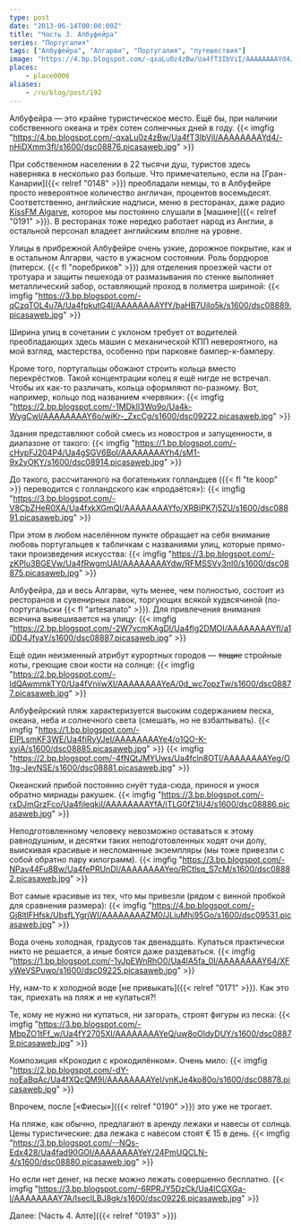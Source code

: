 ```yaml
---
type: post
date: "2013-06-14T00:00:00Z"
title: "Часть 3. Албуфейра"
series: "Португалия"
tags: ["Албуфейра", "Алгарви", "Португалия", "путешествия"]
image: "https://4.bp.blogspot.com/-qxaLu0z4zBw/Ua4fT3IbViI/AAAAAAAAYd4/-nHiDXmm3fI/s1600/dsc08876.picasaweb.jpg"
places:
    - place0006
aliases:
    - /ru/blog/post/192
---
```


Албуфейра — это крайне туристическое место. Ещё бы, при наличии собственного океана и трёх сотен солнечных дней в году.
{{< imgfig "https://4.bp.blogspot.com/-qxaLu0z4zBw/Ua4fT3IbViI/AAAAAAAAYd4/-nHiDXmm3fI/s1600/dsc08876.picasaweb.jpg" >}}

<!--more-->

При собственном населении в 22 тысячи душ, туристов здесь наверняка в несколько раз больше. Что примечательно, если на [Гран-Канарии]({{< relref "0148" >}}) преобладали немцы, то в Албуфейре просто невероятное количество англичан, процентов восемьдесят. Соответственно, английские надписи, меню в ресторанах, даже радио [KissFM Algarve](http://www.kissfmalgarve.com/), которое мы постоянно слушали в [машине]({{< relref "0191" >}}). В ресторанах тоже нередко работает народ из Англии, а остальной персонал владеет английским вполне на уровне.

Улицы в прибрежной Албуфейре очень узкие, дорожное покрытие, как и в остальном Алгарви, часто в ужасном состоянии. Роль бордюров (питерск. {{< fl "поребриков" >}}) для отделения проезжей части от тротуара и защиты пешехода от размазывания по стенке выполняет металлический забор, оставляющий проход в полметра шириной:
{{< imgfig "https://3.bp.blogspot.com/-qCzqTOL4u7A/Ua4fpkutG4I/AAAAAAAAYfY/baHB7UiIo5k/s1600/dsc08889.picasaweb.jpg" >}}

Ширина улиц в сочетании с уклоном требует от водителей преобладающих здесь машин с механической КПП невероятного, на мой взгляд, мастерства, особенно при парковке бампер-к-бамперу.

Кроме того, португальцы обожают строить кольца вместо перекрёстков. Такой концентрации колец я ещё нигде не встречал. Чтобы их как-то различать, кольца оформляют по-разному. Вот, например, кольцо под названием «червяки»:
{{< imgfig "https://2.bp.blogspot.com/-1MDkll3Wo9o/Ua4k-WygCwI/AAAAAAAAY6o/wiKr-_ZxcCg/s1600/dsc09222.picasaweb.jpg" >}}

Здания представляют собой смесь из новостроя и запущенности, в диапазоне от такого:
{{< imgfig "https://1.bp.blogspot.com/-cHypFJ204P4/Ua4gSGV6BoI/AAAAAAAAYh4/sM1-9x2yOKY/s1600/dsc08914.picasaweb.jpg" >}}

До такого, рассчитанного на богатеньких голландцев ({{< fl "te koop" >}} переводится с голландского как «продаётся»):
{{< imgfig "https://3.bp.blogspot.com/-V8CbZHeR0XA/Ua4fxkXGmQI/AAAAAAAAYfo/XRBIPK7j5ZU/s1600/dsc08891.picasaweb.jpg" >}}

При этом в любом населённом пункте обращает на себя внимание любовь португальцев к табличкам с названиями улиц, которые прямо-таки произведения искусства:
{{< imgfig "https://3.bp.blogspot.com/-zKPlu3BGEVw/Ua4fRwgmUAI/AAAAAAAAYdw/RFMSSVy3nI0/s1600/dsc08875.picasaweb.jpg" >}}

Албуфейра, да и весь Алгарви, чуть менее, чем полностью, состоит из ресторанов и сувенирных лавок, торгующих всякой худвсячиной (по-португальски {{< fl "artesanato" >}}). Для привлечения внимания всячина вывешивается на улицу:
{{< imgfig "https://2.bp.blogspot.com/-2W7vcmKAgDI/Ua4flg2DMOI/AAAAAAAAYfI/a1iDD4JfyaY/s1600/dsc08887.picasaweb.jpg" >}}

Ещё один неизменный атрибут курортных городов — ~~тощие~~ стройные коты, греющие свои кости на солнце:
{{< imgfig "https://2.bp.blogspot.com/-ldQAwmmkTY0/Ua4fVniiwXI/AAAAAAAAYeA/0d_wc7opzTw/s1600/dsc08877.picasaweb.jpg" >}}

Албуфейрский пляж характеризуется высоким содержанием песка, океана, неба и солнечного света (смешать, но не взбалтывать).
{{< imgfig "https://1.bp.blogspot.com/-EIPLsmKF3WE/Ua4fiRyVJeI/AAAAAAAAYe4/o1QO-K-xyiA/s1600/dsc08885.picasaweb.jpg" >}}
{{< imgfig "https://2.bp.blogspot.com/-4fNQtJMYUws/Ua4fcln8OTI/AAAAAAAAYeg/O1tg-JevNSE/s1600/dsc08881.picasaweb.jpg" >}}

Океанский прибой постоянно снуёт туда-сюда, принося и унося обратно мириады ракушек.
{{< imgfig "https://3.bp.blogspot.com/-rxDJmGrzFco/Ua4fjleqkjI/AAAAAAAAYfA/iTLG0fZ1iU4/s1600/dsc08886.picasaweb.jpg" >}}

Неподготовленному человеку невозможно оставаться к этому равнодушным, и десятки таких неподготовленных ходят очи долу, выискивая красивые и несломанные экземпляры (мы тоже привезли с собой обратно пару килограмм).
{{< imgfig "https://3.bp.blogspot.com/-NPav44Fu8Bw/Ua4fePRUnDI/AAAAAAAAYeo/RCtlsq_S7cM/s1600/dsc08882.picasaweb.jpg" >}}

Вот самые красивые из тех, что мы привезли (рядом с винной пробкой для сравнения размера):
{{< imgfig "https://4.bp.blogspot.com/-Gj8ltlFHfsk/UbsfLYgrjWI/AAAAAAAAZM0/JLiuMhj95Go/s1600/dsc09531.picasaweb.jpg" >}}

Вода очень холодная, градусов так двенадцать. Купаться практически никто не решается, а иные боятся даже раздеваться.
{{< imgfig "https://1.bp.blogspot.com/-1yJpEWnRhO0/Ua4lA5fa_0I/AAAAAAAAY64/XFyWeVSPuwo/s1600/dsc09225.picasaweb.jpg" >}}

Ну, нам-то к холодной воде [не привыкать]({{< relref "0171" >}}). Как это так, приехать на пляж и не купаться?!

Те, кому не нужно ни купаться, ни загорать, строят фигуры из песка:
{{< imgfig "https://3.bp.blogspot.com/-MbpZO1tFf_w/Ua4fY2705XI/AAAAAAAAYeQ/uw8oOIdyDUY/s1600/dsc08879.picasaweb.jpg" >}}

Композиция «Крокодил с крокодилёнком». Очень мило:
{{< imgfig "https://2.bp.blogspot.com/-dY-noEaBqAc/Ua4fXQcQM9I/AAAAAAAAYeI/vnKJe4ko80o/s1600/dsc08878.picasaweb.jpg" >}}

Впрочем, после [«Фиесы»]({{< relref "0190" >}}) это уже не трогает.

На пляже, как обычно, предлагают в аренду лежаки и навесы от солнца. Цены туристические: два лежака с навесом стоят € 15 в день.
{{< imgfig "https://3.bp.blogspot.com/--NQs-Edx428/Ua4fad90GOI/AAAAAAAAYeY/24PmUQCLN-4/s1600/dsc08880.picasaweb.jpg" >}}

Но если нет денег, на песке можно лежать совершенно бесплатно.
{{< imgfig "https://3.bp.blogspot.com/-6RPRJY5DzCk/Ua4lCGXGa-I/AAAAAAAAY7A/IsecILBJ8gk/s1600/dsc09226.picasaweb.jpg" >}}

Далее: [Часть 4. Алте]({{< relref "0193" >}})
